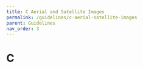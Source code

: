 ```yaml
---
title: C Aerial and Satellite Images
permalink: /guidelines/c-aerial-satellite-images
parent: Guidelines
nav_order: 3
---
```


# C
